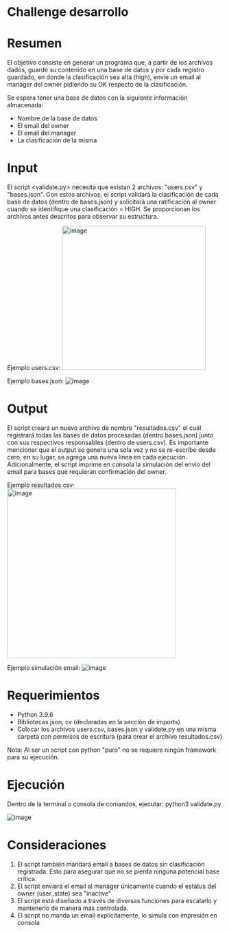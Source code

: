 # Challenge desarrollo

# Resumen
El objetivo consiste en generar un programa que, a partir de los archivos dados, guarde su contenido en una base de datos y por cada registro guardado, en donde la clasificación sea alta (high), envíe un email al manager del owner pidiendo su OK respecto de la clasificación.

Se espera tener una base de datos con la siguiente información almacenada:

- Nombre de la base de datos
- El email del owner
- El email del manager
- La clasificación de la misma

# Input 

El script <validate.py> necesita que existan 2 archivos: "users.csv" y "bases.json". Con estos archivos, el script validará la clasificación de cada base de datos (dentro de bases.json) y solicitará una ratificación al owner cuando se identifique una clasificación = HIGH. Se proporcionan los archivos antes descritos para observar su estructura.

Ejemplo users.csv:
<img width="335" alt="image" src="https://github.com/user-attachments/assets/e569a82c-dbe3-4e7b-9f51-e65d821d83a7" />

Ejemplo bases.json:
![image](https://github.com/user-attachments/assets/ab962b5f-8549-48b5-b895-cf086dbf77e3)


# Output

El script creará un nuevo archivo de nombre "resultados.csv" el cuál registrará todas las bases de datos procesadas (dentro bases.json) junto con sus respectivos responsables (dentro de users.csv). Es importante mencionar que el output se genera una sola vez y no se re-escribe desde cero, en su lugar, se agrega una nueva línea en cada ejecución.
Adicionalmente, el script imprime en consola la simulación del envío del email para bases que requieran confirmación del owner. 

Ejemplo resultados.csv:
<img width="394" alt="image" src="https://github.com/user-attachments/assets/81d6fa3e-36d1-4b72-898d-346d0b35c4b7" />

Ejemplo simulación email:
 ![image](https://github.com/user-attachments/assets/33e8e1db-5cc6-42b1-972e-768c3cd8ebff)


# Requerimientos

- Python 3.9.6
- Bibliotecas json, cv (declaradas en la sección de imports)
- Colocar los archivos users.csv, bases.json y validate.py en una misma carpeta con permisos de escritura (para crear el archivo resultados.csv)
  
Nota: Al ser un script con python "puro" no se requiere ningún framework para su ejecución.

# Ejecución

Dentro de la terminal o consola de comandos, ejecutar:
python3 validate.py

![image](https://github.com/user-attachments/assets/0645e6da-74f5-4a09-a24c-150cc974de39)



# Consideraciones

1. El script también mandará email a bases de datos sin clasificación registrada. Esto para asegurar que no se pierda ninguna potencial base crítica.
2. El script enviará el email al manager únicamente cuando el estatus del owner (user_state) sea "inactive"
3. El script está diseñado a través de diversas funciones para escalarlo y mantenerlo de manera más controlada.
4. El script no manda un email explícitamente, lo simula con impresión en consola
